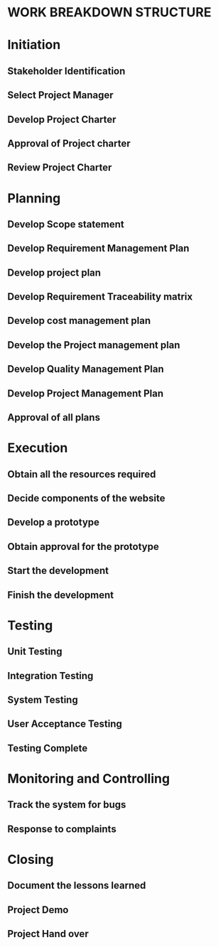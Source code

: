 # WORK BREAKDOWN STRUCTURE			


# Initiation
## Stakeholder Identification
## Select Project Manager
## Develop Project Charter
## Approval of Project charter
## Review Project Charter

# Planning
## Develop Scope statement
## Develop Requirement Management Plan
## Develop project plan
## Develop Requirement Traceability matrix
## Develop cost management plan
## Develop the Project management plan
## Develop Quality Management Plan
## Develop Project Management Plan
## Approval of all plans 

# Execution
## Obtain all the resources required
## Decide components of the website
## Develop a prototype
## Obtain approval for the prototype
## Start the development 
## Finish the development

# Testing
## Unit Testing
## Integration Testing
## System Testing
## User Acceptance Testing
## Testing Complete

# Monitoring and Controlling
## Track the system for bugs
## Response to complaints

# Closing
## Document the lessons learned
## Project Demo
## Project Hand over
